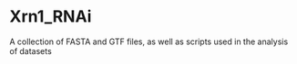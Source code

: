 # Xrn1_RNAi
A collection of FASTA and GTF files, as well as scripts used in the analysis of datasets
